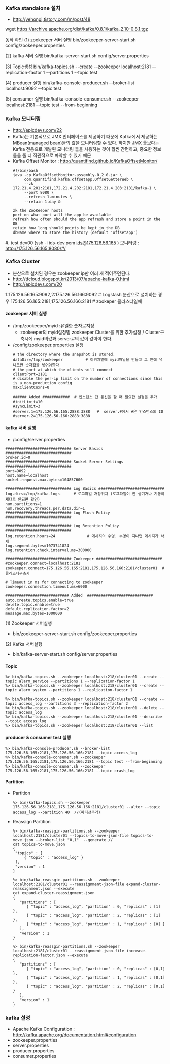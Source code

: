 
### Kafka standalone 설치
- http://yehongj.tistory.com/m/post/48

wget https://archive.apache.org/dist/kafka/0.8.1/kafka_2.10-0.8.1.tgz

동작 확인
(1) zookeeper 서버 실행
bin/zookeeper-server-start.sh config/zookeeper.properties

(2) kafka 서버 실행
bin/kafka-server-start.sh config/server.properties

(3) Topic생성
bin/kafka-topics.sh --create --zookeeper localhost:2181 --replication-factor 1 --partitions 1 --topic test

(4) producer 실행
bin/kafka-console-producer.sh --broker-list localhost:9092 --topic test

(5) consumer 실행
bin/kafka-console-consumer.sh --zookeeper localhost:2181 --topic test --from-beginning

### Kafka 모니터링
- http://epicdevs.com/22
- Kafka는 기본적으로 JMX 인터페이스를 제공하기 때문에 Kafka에서 제공하는 MBean(managed bean)들의 값을 모니터링할 수 있다. 하지만 JMX 툴보다는 Kafka 전용으로 개발된 모니터링 툴을 사용하는 것이 훨씬 간편하고, 중요한 정보들을 좀 더 직관적으로 파악할 수 있기 때문
- Kafka Offset Monitor : http://quantifind.github.io/KafkaOffsetMonitor/
   ```
   #!/bin/bash
   java -cp KafkaOffsetMonitor-assembly-0.2.0.jar \
        com.quantifind.kafka.offsetapp.OffsetGetterWeb \
        --zk 172.21.4.201:2181,172.21.4.202:2181,172.21.4.203:2181/kafka-1 \
        --port 8080 \
        --refresh 1.minutes \
        --retain 1.day &

   zk the ZooKeeper hosts
   port on what port will the app be available
   refresh how often should the app refresh and store a point in the DB
   retain how long should points be kept in the DB
   dbName where to store the history (default 'offsetapp')
   ```


#. test dev00  (ssh -i ids-dev.pem ids@175.126.56.165 )
모니터링 : http://175.126.56.165:8080/#/



### Kafka Cluster
- 분산으로 설치된 경우는 zookeeper  ip만 여러 개 적어주면된다.
- http://tfcloud.blogspot.kr/2013/07/apache-kafka-0.html
- http://epicdevs.com/20

1:175.126.56.165:9092,2:175.126.56.166:9092 # Logstash 분산으로 설치하는 경우
175.126.56.165:2181,175.126.56.166:2181 # zookeper 클러스터일때

#### zookeeper 서버 실행
- /tmp/zookeeper/myid :유일한 숫자로지정
   - zookeeper의 myid설정밑 zookeeper Cluster를 위한 추가설정 / Cluster구축시에 myid의값과 server.#의 값이 값아야 한다.
- /config/zookeeper.properties 설정
   ```
   # the directory where the snapshot is stored.
   dataDir=/tmp/zookeeper          # 이위치밑에 myid파일을 만들고 그 안에 유니크한 숫자값을 넣어야한다
   # the port at which the clients will connect
   clientPort=2181
   # disable the per-ip limit on the number of connections since this is a non-production config
   maxClientCnxns=0

   ###### Added ############  # 인스턴스 간 통신을 할 때 필요한 설정을 추가
   #initLimit=10
   #syncLimit=3
   #server.1=175.126.56.165:2888:3888   #  server.#에서 #은 인스턴스의 ID
   #server.2=175.126.56.166:2888:3888
   ```


#### kafka 서버 실행
- /config/server.properties
```
############################# Server Basics #############################
broker.id=0
############################# Socket Server Settings #############################
port=9092
host.name=localhost
socket.request.max.bytes=104857600

############################# Log Basics #############################
log.dirs=/tmp/kafka-logs      # 로그파일 저장위치 (로그파일이 안 생기거나 기동이 제대로 안되면 확인)
num.partitions=1
num.recovery.threads.per.data.dir=1
############################# Log Flush Policy #############################

############################# Log Retention Policy #############################
log.retention.hours=24              # 메시지의 수명. 수명이 지나면 메시지가 삭제
log.segment.bytes=1073741824
log.retention.check.interval.ms=300000

############################# Zookeeper #############################
#zookeeper.connect=localhost:2181  
zookeeper.connect=175.126.56.165:2181,175.126.56.166:2181/cluster01  # 클러스터구축시

# Timeout in ms for connecting to zookeeper
zookeeper.connection.timeout.ms=6000

############################ Added  #############################
auto.create.topics.enable=true
delete.topic.enable=true
default.replication.factor=2
message.max.bytes=1000000
```

(1) Zookeeper 서버실행
- bin/zookeeper-server-start.sh config/zookeeper.properties

(2) Kafka 서버실행
- bin/kafka-server-start.sh config/server.properties

#### Topic
   ```
   %> bin/kafka-topics.sh --zookeeper localhost:218/cluster01 --create --topic alarm_service --partitions 1 --replication-factor 1
   %> bin/kafka-topics.sh --zookeeper localhost:218/cluster01 --create --topic alarm_system --partitions 1 --replication-factor 1

   %> bin/kafka-topics.sh --zookeeper localhost:218/cluster01 --create --topic access_log --partitions 3 --replication-factor 2
   %> bin/kafka-topics.sh --zookeeper localhost:218/cluster01 --delete --topic access_log
   %> bin/kafka-topics.sh --zookeeper localhost:218/cluster01 --describe --topic access_log
   %> bin/kafka-topics.sh --zookeeper localhost:218/cluster01 --list
   ```

#### producer & consumer test 실행
   ```
   %> bin/kafka-console-producer.sh --broker-list 175.126.56.165:2181,175.126.56.166:2181 --topic access_log
   %> bin/kafka-console-consumer.sh --zookeeper 175.126.56.165:2181,175.126.56.166:2181 --topic test --from-beginning
   %> bin/kafka-console-consumer.sh --zookeeper 175.126.56.165:2181,175.126.56.166:2181 --topic crash_log
   ```

#### Partition

- Partition
   ```
   %> bin/kafka-topics.sh --zookeeper 175.126.56.165:2181,175.126.56.166:2181/cluster01 --alter --topic access_log --partition 40  //(파티션추가)
   ```

- Reassign Partition
   ```
   %> bin/kafka-reassgin-partitions.sh --zookeeper localhost:2181/cluster01 --topics-to-move-json-file topics-to-move.json --broker-list "0,1"  --generate //
   cat topics-to-move.json
   {
    "topics" : [
    	{ "topic" : "access_log" }
    ],
    "version" : 1
   }

   %> bin/kafka-reassgin-partitions.sh --zookeeper localhost:2181/cluster01 --reassignment-json-file expand-cluster-reassignment.json --execute
   cat expand-cluster-reassignment.json
   {
      "partitions" : [
         { "topic" : "access_log", "partition" : 0, "replicas" : [1] },
         { "topic" : "access_log", "partition" : 2, "replicas" : [1] },
         { "topic" : "access_log", "partition" : 1, "replicas" : [0] }
      ],
      "version" : 1
   }

   %> bin/kafka-reassgin-partitions.sh --zookeeper localhost:2181/cluster01 --reassignment-json-file increase-replication-factor.json --execute
   {
      "partitions" : [
         { "topic" : "access_log", "partition" : 0, "replicas" : [0,1] },
         { "topic" : "access_log", "partition" : 1, "replicas" : [0,1] },
         { "topic" : "access_log", "partition" : 2, "replicas" : [0,1] }
      ],
      "version" : 1
   }
   ```


### kafka 설정
- Apache Kafka Configuration : http://kafka.apache.org/documentation.html#configuration
- zookeeper.properties
- server.properties
- producer.properties
- consumer.properties
